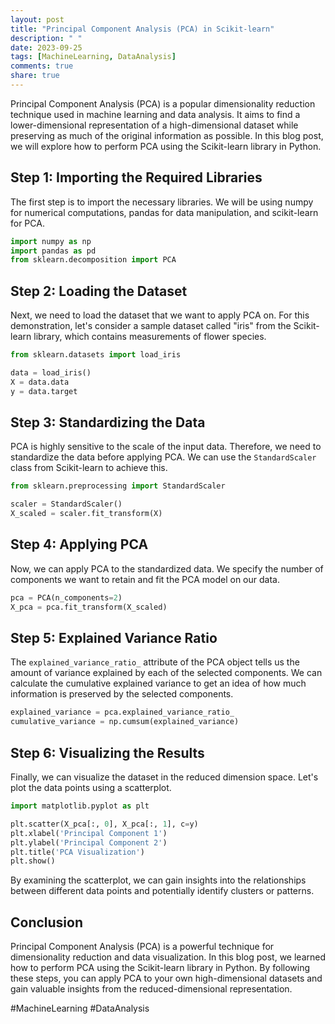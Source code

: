 ```yaml
---
layout: post
title: "Principal Component Analysis (PCA) in Scikit-learn"
description: " "
date: 2023-09-25
tags: [MachineLearning, DataAnalysis]
comments: true
share: true
---
```


Principal Component Analysis (PCA) is a popular dimensionality reduction technique used in machine learning and data analysis. It aims to find a lower-dimensional representation of a high-dimensional dataset while preserving as much of the original information as possible. In this blog post, we will explore how to perform PCA using the Scikit-learn library in Python.

## Step 1: Importing the Required Libraries

The first step is to import the necessary libraries. We will be using numpy for numerical computations, pandas for data manipulation, and scikit-learn for PCA.

```python
import numpy as np
import pandas as pd
from sklearn.decomposition import PCA
```

## Step 2: Loading the Dataset

Next, we need to load the dataset that we want to apply PCA on. For this demonstration, let's consider a sample dataset called "iris" from the Scikit-learn library, which contains measurements of flower species.

```python
from sklearn.datasets import load_iris

data = load_iris()
X = data.data
y = data.target
```

## Step 3: Standardizing the Data

PCA is highly sensitive to the scale of the input data. Therefore, we need to standardize the data before applying PCA. We can use the `StandardScaler` class from Scikit-learn to achieve this.

```python
from sklearn.preprocessing import StandardScaler

scaler = StandardScaler()
X_scaled = scaler.fit_transform(X)
```

## Step 4: Applying PCA

Now, we can apply PCA to the standardized data. We specify the number of components we want to retain and fit the PCA model on our data.

```python
pca = PCA(n_components=2)
X_pca = pca.fit_transform(X_scaled)
```

## Step 5: Explained Variance Ratio

The `explained_variance_ratio_` attribute of the PCA object tells us the amount of variance explained by each of the selected components. We can calculate the cumulative explained variance to get an idea of how much information is preserved by the selected components.

```python
explained_variance = pca.explained_variance_ratio_
cumulative_variance = np.cumsum(explained_variance)
```

## Step 6: Visualizing the Results

Finally, we can visualize the dataset in the reduced dimension space. Let's plot the data points using a scatterplot.

```python
import matplotlib.pyplot as plt

plt.scatter(X_pca[:, 0], X_pca[:, 1], c=y)
plt.xlabel('Principal Component 1')
plt.ylabel('Principal Component 2')
plt.title('PCA Visualization')
plt.show()
```

By examining the scatterplot, we can gain insights into the relationships between different data points and potentially identify clusters or patterns.

## Conclusion

Principal Component Analysis (PCA) is a powerful technique for dimensionality reduction and data visualization. In this blog post, we learned how to perform PCA using the Scikit-learn library in Python. By following these steps, you can apply PCA to your own high-dimensional datasets and gain valuable insights from the reduced-dimensional representation.

#MachineLearning #DataAnalysis